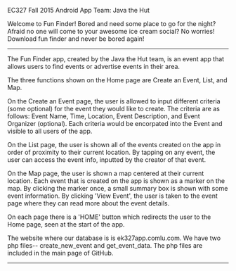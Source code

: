 EC327 Fall 2015 Android App 
Team: Java the Hut


Welcome to Fun Finder!
Bored and need some place to go for the night? Afraid no one will come to your awesome ice cream social? No worries! Download fun finder and never be bored again!


****************

The Fun Finder app, created by the Java the Hut team, is an event app that allows users to find events or advertise events in their area.

The three functions shown on the Home page are Create an Event, List, and Map. 

On the Create an Event page, the user is allowed to input different criteria (some optional) for the event they would like to create. The criteria are as follows: Event Name, Time, Location, Event Description, and Event Organizer (optional).
Each criteria would be encorpated into the Event and visible to all users of the app.

On the List page, the user is shown all of the events created on the app in order of proximity to their current location. By tapping on any event, the user can access the event info, inputted by the creator of that event.

On the Map page, the user is shown a map centered at their current location. Each event that is created on the app is shown as a marker on the map. By clicking the marker once, a small summary box is shown with some event information. By clicking 'View Event', the user is taken to the event page where they can read more about the event details.

On each page there is a 'HOME' button which redirects the user to the Home page, seen at the start of the app. 

The website where our database is is ek327app.comlu.com. We have two php files-- create_new_event and get_event_data. 
The php files are included in the main page of GitHub.

*********

